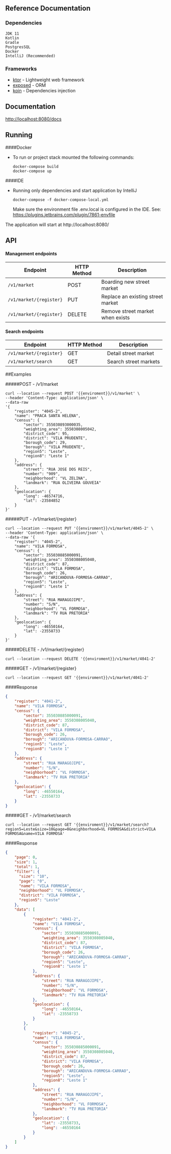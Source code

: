 ## Reference Documentation

### Dependencies
    JDK 11
    Kotlin
    Gradle
    PostgresSQL
    Docker
    IntelliJ (Recommended)

### Frameworks
- [ktor](https://ktor.io/) - Lightweight web framework
- [exposed](https://github.com/JetBrains/Exposed) - ORM
- [koin](https://insert-koin.io/) - Dependencies injection

## Documentation
[http://localhost:8080/docs](http://localhost:8080/docs/index.html)

## Running

####Docker
- To run or project stack mounted the following commands:
   ```
   docker-compose build
   docker-compose up
   ```
####IDE

- Running only dependencies and start application by IntelliJ
    ```
    docker-compose -f docker-compose-local.yml
    ```
  Make sure the environment file .env.local is configured in the IDE.
See: https://plugins.jetbrains.com/plugin/7861-envfile

The application will start at http://localhost:8080/

## API
#### Management endpoints

| Endpoint                  | HTTP Method   | Description                                        | 
| --------------------------| ------------- | -------------------------------------------------  |
| `/v1/market`              | POST          | Boarding new street market                         |
| `/v1/market/{register}`   | PUT           | Replace an existing street market                  |
| `/v1/market/{register}`   | DELETE        | Remove street market when exists                   |

#### Search endpoints
| Endpoint      | HTTP Method   | Description                                        | 
| ------------- | ------------- | -------------------------------------------------  |
| `/v1/market/{register}`   | GET          | Detail street market |
| `/v1/market/search`       | GET          | Search street markets |

##Examples

#####POST - /v1/market

```
curl --location --request POST '{{enviroment}}/v1/market' \
--header 'Content-Type: application/json' \
--data-raw 
'{
    "register": "4045-2",
    "name": "PRACA SANTA HELENA",
    "census": {
        "sector": 355030893000035,
        "weighting_area": 3550308005042,
        "district_code": 95,
        "district": "VILA PRUDENTE",
        "borough_code": 29,
        "borough": "VILA PRUDENTE",
        "region5": "Leste",
        "region8": "Leste 1"
    },
    "address": {
        "street": "RUA JOSE DOS REIS",
        "number": "909",
        "neighborhood": "VL ZELINA",
        "landmark": "RUA OLIVEIRA GOUVEIA"
    },
    "geolocation": {
        "long": -46574716,
        "lat": -23584852
    }
}'
```

#####PUT - /v1/market/{register}
```
curl --location --request PUT '{{enviroment}}/v1/market/4045-2' \
--header 'Content-Type: application/json' \
--data-raw '{
    "register": "4045-2",
    "name": "VILA FORMOSA",
    "census": {
        "sector": 355030885000091,
        "weighting_area": 3550308005040,
        "district_code": 87,
        "district": "VILA FORMOSA",
        "borough_code": 26,
        "borough": "ARICANDUVA-FORMOSA-CARRAO",
        "region5": "Leste",
        "region8": "Leste 1"
    },
    "address": {
        "street": "RUA MARAGOJIPE",
        "number": "S/N",
        "neighborhood": "VL FORMOSA",
        "landmark": "TV RUA PRETORIA"
    },
    "geolocation": {
        "long": -46550164,
        "lat": -23558733
    }
}'
```

#####DELETE - /v1/market/{register}
```
curl --location --request DELETE '{{enviroment}}/v1/market/4041-2'
```

#####GET - /v1/market/{register}
```
curl --location --request GET '{{enviroment}}/v1/market/4041-2'
```

####Response
```json
{
    "register": "4041-2",
    "name": "VILA FORMOSA",
    "census": {
        "sector": 355030885000091,
        "weighting_area": 3550308005040,
        "district_code": 87,
        "district": "VILA FORMOSA",
        "borough_code": 26,
        "borough": "ARICANDUVA-FORMOSA-CARRAO",
        "region5": "Leste",
        "region8": "Leste 1"
    },
    "address": {
        "street": "RUA MARAGOJIPE",
        "number": "S/N",
        "neighborhood": "VL FORMOSA",
        "landmark": "TV RUA PRETORIA"
    },
    "geolocation": {
        "long": -46550164,
        "lat": -23558733
    }
}
```
#####GET - /v1/market/search
```
curl --location --request GET '{{enviroment}}/v1/market/search?region5=Leste&size=10&page=0&neighborhood=VL FORMOSA&district=VILA FORMOSA&name=VILA FORMOSA'
```

####Response
```json
{
    "page": 0,
    "size": 1,
    "total": 1,
    "filter": {
      "size": "10",
      "page": "0",
      "name": "VILA FORMOSA",
      "neighborhood": "VL FORMOSA",
      "district": "VILA FORMOSA",
      "region5": "Leste"
    },
    "data": [
        {
            "register": "4041-2",
            "name": "VILA FORMOSA",
            "census": {
                "sector": 355030885000091,
                "weighting_area": 3550308005040,
                "district_code": 87,
                "district": "VILA FORMOSA",
                "borough_code": 26,
                "borough": "ARICANDUVA-FORMOSA-CARRAO",
                "region5": "Leste",
                "region8": "Leste 1"
            },
            "address": {
                "street": "RUA MARAGOJIPE",
                "number": "S/N",
                "neighborhood": "VL FORMOSA",
                "landmark": "TV RUA PRETORIA"
            },
            "geolocation": {
                "long": -46550164,
                "lat": -23558733
            }
        },
        {
            "register": "4045-2",
            "name": "VILA FORMOSA",
            "census": {
                "sector": 355030885000091,
                "weighting_area": 3550308005040,
                "district_code": 87,
                "district": "VILA FORMOSA",
                "borough_code": 26,
                "borough": "ARICANDUVA-FORMOSA-CARRAO",
                "region5": "Leste",
                "region8": "Leste 1"
            },
            "address": {
                "street": "RUA MARAGOJIPE",
                "number": "S/N",
                "neighborhood": "VL FORMOSA",
                "landmark": "TV RUA PRETORIA"
            },
            "geolocation": {
                "lat": -23558733,
                "long": -46550164
            }
        }
    ]
}
```